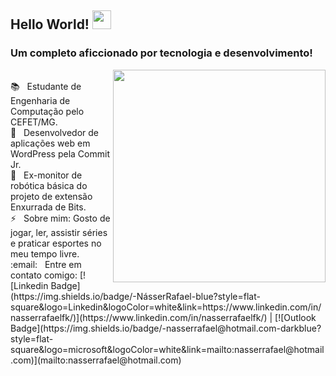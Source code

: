 <h2>
  Hello World! <img src="https://raw.githubusercontent.com/iampavangandhi/iampavangandhi/master/gifs/Hi.gif" width="30px">
</h2>
<h3>
  Um completo aficcionado por tecnologia e desenvolvimento!
</h3>
<p>
  <img style="width:340px" align='right' src="https://github-readme-stats.vercel.app/api/top-langs/?username=nasserrafaelfk&layout=compact"/>
</p>
<br/> 📚 &nbsp; Estudante de Engenharia de Computação pelo CEFET/MG.
<br/> 🚀 &nbsp; Desenvolvedor de aplicações web em WordPress pela Commit Jr.
<br/> 🤖 &nbsp; Ex-monitor de robótica básica do projeto de extensão Enxurrada de Bits.
<br/> ⚡ &nbsp; Sobre mim: Gosto de jogar, ler, assistir séries e praticar esportes no meu tempo livre.
<br/> :email: &nbsp; Entre em contato comigo: [![Linkedin Badge](https://img.shields.io/badge/-NásserRafael-blue?style=flat-square&logo=Linkedin&logoColor=white&link=https://www.linkedin.com/in/nasserrafaelfk/)](https://www.linkedin.com/in/nasserrafaelfk/) 
| 
[![Outlook Badge](https://img.shields.io/badge/-nasserrafael@hotmail.com-darkblue?style=flat-square&logo=microsoft&logoColor=white&link=mailto:nasserrafael@hotmail.com)](mailto:nasserrafael@hotmail.com)
